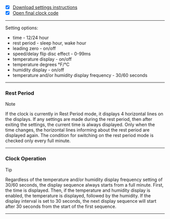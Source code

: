 - [x] [Download settings instructions](https://bit.ly/4x7SEG-CLOCK-SET)
- [x] [Open final clock code](https://github.com/marcinsaj/Flipo-Clock-4x7-Segment-Flip-Disc-Display/blob/main/examples/11-Final-Clock-Code.ino)
---

Setting options:
- time - 12/24 hour
- rest period - sleep hour, wake hour
- leading zero - on/off
- speed/delay flip disc effect - 0-99ms
- temperature display - on/off
- temperature degrees °F/°C
- humidity display - on/off
- temperature and/or humidity display frequency - 30/60 seconds
---

### Rest Period
> [!NOTE]  
> If the clock is currently in Rest Period mode, it displays 4 horizontal lines on the displays. If any settings are made during the rest period, then after exiting the settings, the current time is always displayed. Only when the time changes, the horizontal lines informing about the rest period are displayed again. The condition for switching on the rest period mode is checked only every full minute.
---

### Clock Operation
> [!TIP]  
> Regardless of the temperature and/or humidity display frequency setting of 30/60 seconds, the display sequence always starts from a full minute. First, the time is displayed. Then, if the temperature and humidity display is enabled, the temperature is displayed, followed by the humidity. If the display interval is set to 30 seconds, the next display sequence will start after 30 seconds from the start of the first sequence.
---


